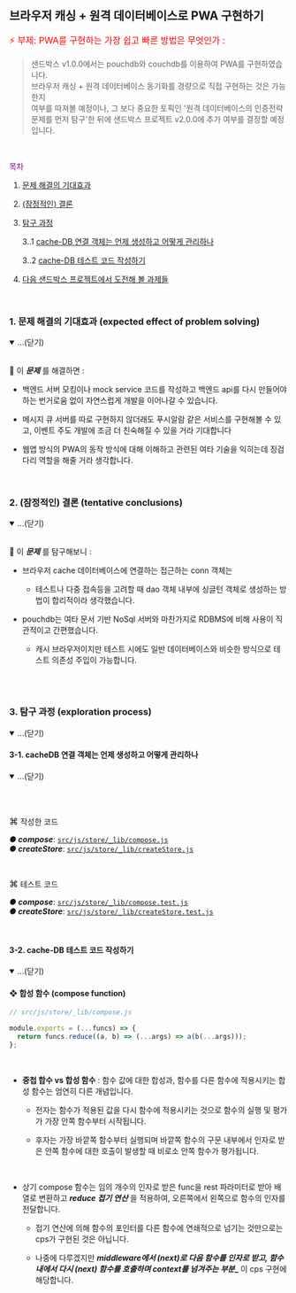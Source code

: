 ## 브라우저 캐싱 + 원격 데이터베이스로 PWA 구현하기 

<font size="3" color="red">

⚡️ 부제: PWA를 구현하는 가장 쉽고 빠른 방법은 무엇인가  : 

</font>

> 샌드박스 v1.0.0에서는 pouchdb와 couchdb를 이용하여 PWA를 구현하였습니다.   
> 브라우저 캐싱 + 원격 데이터베이스 동기화를 경량으로 직접 구현하는 것은 가능한지   
> 여부를 따져볼 예정이나, 그 보다 중요한 토픽인 '원격 데이터베이스의 인증전략    
> 문제를 먼저 탐구'한 뒤에 샌드박스 프로젝트 v2.0.0에 추가 여부를 결정할 예정입니다. 

<br/>

<font color="purple"><span style="font-weight:bold">

목차 

</span></font>

1. [문제 해결의 기대효과](###-1.-문제-해결의-기대효과-(expected-effect-of-problem-solving))

2. [(잠정적인) 결론](###-2.-잠정적인-결론-(tentative-conclusions))

3. [탐구 과정](###-3.-탐구-과정-(exploration-process))  

    3..1 [cache-DB 연결 객체는 언제 생성하고 어떻게 관리하나](####-3-1.-cache-DB-연결-객체는-언제-생성하고-어떻게-관리하나)

    3..2 [cache-DB 테스트 코드 작성하기](####-3-2.-cache-DB-테스트-코드-작성하기)

4. [다음 샌드박스 프로젝트에서 도전해 볼 과제들]()  

<br/>

<!-- #region 1 문제 해결의 기대효과 (expected effect of problem solving) -->

### 1. 문제 해결의 기대효과 (expected effect of problem solving)

<details open>
<summary>...(닫기)</summary>

<br/>

🙉 이 **_문제_** 를 해결하면 :   

* 백엔드 서버 모킹이나 mock service 코드를 작성하고 백엔드 api를 다시 만들어야 하는 번거로움 없이 자연스럽게 개발을 이어나갈 수 있습니다. 

* 메시지 큐 서버를 따로 구현하지 않더래도 푸시알람 같은 서비스를 구현해볼 수 있고, 이벤트 주도 개발에 조금 더 친숙해질 수 있을 거라 기대합니다 

* 웹앱 방식의 PWA의 동작 방식에 대해 이해하고 관련된 여타 기술을 익히는데 징검다리 역할을 해줄 거라 생각합니다. 


</details>

<br/>

<!-- #endregion 1 -->

<!-- #region 2 잠정적 결론들 (tentative conclusions) -->

### 2. (잠정적인) 결론 (tentative conclusions)

<details open>
<summary>...(닫기)</summary>

<br/>

🐣 이 **_문제_** 를 탐구해보니 :   


* 브라우저 cache 데이터베이스에 연결하는 접근하는 conn 객체는 

    * 테스트나 다중 접속등을 고려할 때 dao 객체 내부에 싱글턴 객체로 생성하는 방법이 합리적이라 생각했습니다. 

* pouchdb는 여타 문서 기반 NoSql 서버와 마찬가지로 RDBMS에 비해 사용이 직관적이고 간편했습니다. 

    * 캐시 브라우저이지만 테스트 시에도 일반 데이터베이스와 비슷한 방식으로 테스트 의존성 주입이 가능합니다. 

<br/>

</details>

<br/>

<!-- #endregion 2 -->

<!-- #region 3 탐구 과정 (exploration process) -->

### 3. 탐구 과정 (exploration process)

<details open>
<summary>...(닫기)</summary>

<!-- #region 3-1 redux 라이브러리 구현체 및 테스트 코드 작성하기 -->

#### 3-1. cacheDB 연결 객체는 언제 생성하고 어떻게 관리하나

<details open>
<summary>...(닫기)</summary>

<br/>

>
>
>



<br/>

<font size="3">⌘</font> 작성한 코드 

**_● compose_**: [`src/js/store/_lib/compose.js`](https://github.com/reduxjs/redux/blob/master/src/compose.ts)  
**_● createStore_**: [`src/js/store/_lib/createStore.js`](https://github.com/reduxjs/redux/blob/master/src/compose.ts)  

<br/>

<font size="3">⌘</font> 테스트 코드

**_● compose_**: [`src/js/store/_lib/compose.test.js`](https://github.com/reduxjs/redux/blob/master/src/compose.ts)  
**_● createStore_**: [`src/js/store/_lib/createStore.test.js`](https://github.com/reduxjs/redux/blob/master/src/compose.ts)  

<br/>

</details>

<!-- #endregion 3-1 -->


<!-- #region 3-2 싱글턴 Cache-DB 의존성 주입하기  -->

#### 3-2. cache-DB 테스트 코드 작성하기

<details open>
<summary>...(닫기)</summary>

#### ❖ 합성 함수 (compose function)

```ts
// src/js/store/_lib/compose.js

module.exports = (...funcs) => {
  return funcs.reduce((a, b) => (...args) => a(b(...args)));
};

```

<br/>

* **__중첩 합수 vs 합성 함수__** : 함수 값에 대한 합성과, 함수를 다른 함수에 적용시키는 합성 함수는 엄연히 다른 개념입니다. 

    * 전자는 함수가 적용된 값을 다시 함수에 적용시키는 것으로 함수의 실행 및 평가가 가장 안쪽 함수부터 시작됩니다. 

    * 후자는 가장 바깥쪽 함수부터 실행되며 바깥쪽 함수의 구문 내부에서 인자로 받은 안쪽 함수에 대한 호출이 발생할 때 비로소 안쪽 함수가 평가됩니다. 

<br/>

* 상기 compose 함수는 임의 개수의 인자로 받은 func을 rest 파라미터로 받아 배열로 변환하고 **_reduce 접기 연산_** 을 적용하여, 오른쪽에서 왼쪽으로 함수의 인자를 전달합니다. 

    * 접기 연산에 의해  함수의 포인터를 다른 함수에 연쇄적으로 넘기는 것만으로는 cps가 구현된 것은 아닙니다. 

    * 나중에 다루겠지만 **_middleware에서 (next)로 다음 함수를 인자로 받고, 함수 내에서 다시 (next) 함수를 호출하며 context를 넘겨주는 부분__** 이 cps 구현에 해당합니다.

<br/>

</details>

<!-- #endregion 3-2 -->


</details>

<!-- #endregion 3 -->
